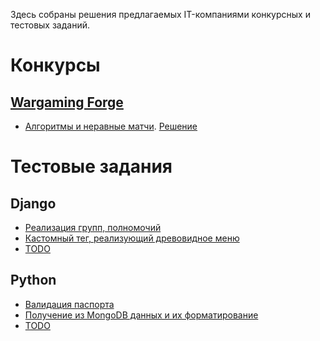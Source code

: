 Здесь собраны решения предлагаемых IT-компаниями конкурсных и тестовых заданий.

# Конкурсы

## [Wargaming Forge](http://wgforge.wargaming.com/)

- [Алгоритмы и неравные матчи](https://github.com/mxmaslin/Test-tasks/blob/master/descriptions/contests/Wargaming%20Forge%20Task/Task%20description.md "Алгоритмическое задание конкурса Wargaming Forge"). [Решение](https://github.com/mxmaslin/Test-tasks/blob/master/descriptions/contests/Wargaming%20Forge%20Task/Username_task_1_src.py "Решение алгоритмического задания конкурса Wargaming Forge")

# Тестовые задания

## Django

- [Реализация групп, полномочий](https://github.com/mxmaslin/Test-tasks/tree/master/tests_django/loans "Задание на реализацию групп и полномочий в Django")
- [Кастомный тег, реализующий древовидное меню](https://github.com/mxmaslin/Test-tasks/tree/master/tests_django/menu_tag "Решение задания на реализацию кастомного тега для древовидного меню")
- [TODO](https://docs.google.com/document/d/1r5g-Mb0rp7_a20bpXCS-UJamDxXTPUyhmgymWwKaCPA/edit)

## Python

- [Валидация паспорта](https://github.com/mxmaslin/Test-tasks/tree/master/tests_python/passport_validator "Задание на реализацию валидации паспорта")
- [Получение из MongoDB данных и их форматирование](https://github.com/mxmaslin/Test-tasks/tree/master/tests_python/yellowblackwhite-test01_python-9615024cdffa "Задание на извлечение данных из MongoDB и их форматирование")
- [TODO](https://gist.github.com/sayplastic/76bcebc3a554ea03e3cf296412b60b77)
